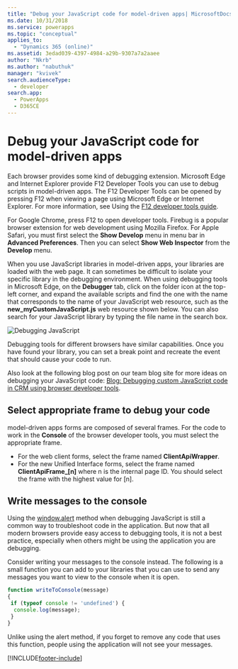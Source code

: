```yaml
---
title: "Debug your JavaScript code for model-driven apps| MicrosoftDocs"
ms.date: 10/31/2018
ms.service: powerapps
ms.topic: "conceptual"
applies_to: 
  - "Dynamics 365 (online)"
ms.assetid: 3edad039-4397-4984-a29b-9307a7a2aaee 
author: "Nkrb"
ms.author: "nabuthuk"
manager: "kvivek"
search.audienceType: 
  - developer
search.app: 
  - PowerApps
  - D365CE
---
```

# Debug your JavaScript code for model-driven apps



Each browser provides some kind of debugging extension. Microsoft Edge and Internet Explorer provide F12 Developer Tools you can use to debug scripts in model-driven apps. The F12 Developer Tools can be opened by pressing F12 when viewing a page using Microsoft Edge or Internet Explorer. For more information, see Using the [F12 developer tools guide](https://docs.microsoft.com/microsoft-edge/f12-devtools-guide).

For Google Chrome, press F12 to open developer tools. Firebug is a popular browser extension for web development using Mozilla Firefox. For Apple Safari, you must first select the **Show Develop** menu in menu bar in **Advanced Preferences**. Then you can select **Show Web Inspector** from the **Develop** menu.

When you use JavaScript libraries in model-driven apps, your libraries are loaded with the web page. It can sometimes be difficult to isolate your specific library in the debugging environment. When using debugging tools in Microsoft Edge, on the **Debugger** tab, click on the folder icon at the top-left corner, and expand the available scripts and find the one with the name that corresponds to the name of your JavaScript web resource, such as the **new_myCustomJavaScript.js** web resource shown below. You can also search for your JavaScript library by typing the file name in the search box.

![Debugging JavaScript](../media/form-script-debugging.png)

Debugging tools for different browsers have similar capabilities. Once you have found your library, you can set a break point and recreate the event that should cause your code to run.

Also look at the following blog post on our team blog site for more ideas on debugging your JavaScript code: [Blog: Debugging custom JavaScript code in CRM using browser developer tools](https://blogs.msdn.microsoft.com/crm/2015/11/29/debugging-custom-javascript-code-in-crm-using-browser-developer-tools/).

## Select appropriate frame to debug your code

model-driven apps forms are composed of several frames. For the code to work in the **Console** of the browser developer tools, you must select the appropriate frame. 
- For the web client forms, select the frame named **ClientApiWrapper**. 
- For the new Unified Interface forms, select the frame named **ClientApiFrame_[n]** where n is the internal page ID. You should select the frame with the highest value for [n].

## Write messages to the console

Using the [window.alert](https://msdn.microsoft.com/library/ms535933(v=vs.85).aspx) method when debugging JavaScript is still a common way to troubleshoot code in the application. But now that all modern browsers provide easy access to debugging tools, it is not a best practice, especially when others might be using the application you are debugging.

Consider writing your messages to the console instead. The following is a small function you can add to your libraries that you can use to send any messages you want to view to the console when it is open.

```JavaScript
function writeToConsole(message)
{
 if (typeof console != 'undefined') {
  console.log(message);
 }
}
```

Unlike using the alert method, if you forget to remove any code that uses this function, people using the application will not see your messages.


[!INCLUDE[footer-include](../../../includes/footer-banner.md)]